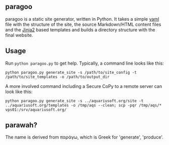 paragoo
-------

paragoo is a static site generator, written in Python. It takes a simple [yaml]() file with the structure of the site, the source Markdown/HTML content files and the [Jinja2]() based templates and builds a directory structure with the final website.

## Usage

Run `python paragoo.py` to get help. Typically, a command line looks like this:

```
python paragoo.py generate_site -s /path/to/site_config -t /path/to/site_templates -o /path/to/output_dir
```

A more involved command including a Secure CoPy to a remote server can look like this:

```
python paragoo.py generate_site -s ../aquariusoft.org/site -t ../aquariusoft.org/templates -o /tmp/aqs --clean; scp -pqr /tmp/aqs/* vps01:/srv/aquariusoft.org/
```

## parawah?

The name is derived from παράγω, which is Greek for 'generate', 'produce'.
